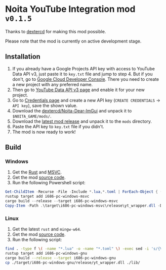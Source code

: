 
# Noita YouTube Integration mod `v0.1.5`

Thanks to [dextercd](https://github.com/dextercd) for making this mod possible.

Please note that the mod is currently on active development stage.

## Installation

1. If you already have a Google Projects API key with access to YouTube Data API v3, just paste it to `key.txt` file and jump to step 4. But if you don't, go to [Google Cloud Developer Console](https://console.cloud.google.com/cloud-resource-manager). There you need to create a new project with any preferred name.
2. Then go to [YouTube Data API v3 page](https://console.cloud.google.com/apis/library/youtube.googleapis.com) and enable it for your new project.
3. Go to [Credentials page](https://console.cloud.google.com/apis/credentials) and create a new API key (`CREATE CREDENTIALS` $\to$ `API key`), save the shown value.
4. Download the [dextercd/Noita-Dear-ImGui](https://github.com/dextercd/Noita-Dear-ImGui/releases/latest) and unpack it to `$NOITA_GAME/mods/`.
5. Download the [latest mod release](https://github.com/ded3d/noita_youtube_integration/releases/latest) and unpack it to the `mods` directory.
6. Paste the API key to `key.txt` file if you didn't.
7. The mod is now ready to work!

## Build

### Windows

1. Get the [Rust](https://forge.rust-lang.org/infra/other-installation-methods.html#standalone-installers) and [MSVC](https://learn.microsoft.com/en-us/cpp/windows/latest-supported-vc-redist?view=msvc-170#latest-microsoft-visual-c-redistributable-version).
2. Get the mod [source code](https://github.com/ded3d/noita_youtube_integration/archive/refs/heads/master.zip).
3. Run the following Powershell script:
```powershell
Get-ChildItem -Recurse -File -Include *.lua,*.toml | ForEach-Object { (Get-Content $_.FullName) | ForEach-Object { $_ -replace "`{VERSION`}", "0.1.5" } | Set-Content $_.FullName }
rustup target add i686-pc-windows-msvc
cargo build --release --target i686-pc-windows-msvc
Copy-Item -Path .\target\i686-pc-windows-msvc\release\yt_wrapper.dll -Destination .\lib\
```

### Linux

1. Get the latest `rust` and `mingw-w64`.
2. Get the mod [source code](https://github.com/ded3d/noita_youtube_integration/archive/refs/heads/master.zip).
3. Run the following script:
```sh
find . -type f \( -name "*.lua" -o -name "*.toml" \) -exec sed -i 's/{VERSION}/0.1.5/g' {} +
rustup target add i686-pc-windows-gnu
cargo build --release --target i686-pc-windows-gnu
cp ./target/i686-pc-windows-gnu/release/yt_wrapper.dll ./lib/
```
